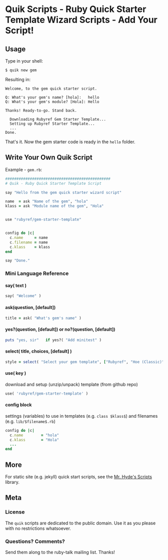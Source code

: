 # Quik Scripts - Ruby Quick Starter Template Wizard Scripts - Add Your Script!


## Usage

Type in your shell:

```
$ quik new gem
```

Resulting in:

```
Welcome, to the gem quick starter script.

Q: What's your gem's name? [hola]:   hello
Q: What's your gem's module? [Hola]: Hello

Thanks! Ready-to-go. Stand back.

  Downloading Rubyref Gem Starter Template...
  Setting up Rubyref Starter Template...
  ...
Done.
```

That's it. Now the gem starter code is ready in the `hello`
folder.


## Write Your Own Quik Script


Example - `gem.rb`:

```ruby
###############################################
# Quik - Ruby Quick Starter Template Script

say "Hello from the gem quick starter wizard script"

name  = ask "Name of the gem", "hola"
klass = ask "Module name of the gem", "Hola"


use "rubyref/gem-starter-template"


config do |c|
  c.name     = name
  c.filename = name
  c.klass    = klass
end  

say "Done."
```



### Mini Language Reference


#### say( text )

```ruby
say( "Welcome" )
```

#### ask(question, [default])

```ruby
title = ask( "What's gem's name" )
```

#### yes?(question, [default]) or no?(question, [default])

```ruby
puts "yes, sir"   if yes?( "Add minitest" )
```

#### select( title, choices, [default] )

```ruby
style = select( "Select your gem template", ["Rubyref", "Hoe (Classic)", "Bundler"] )
```

#### use( key )

download and setup (unzip/unpack) template (from github repo)

```ruby
use( 'rubyref/gem-starter-template' )
```


#### config block

settings (variables) to use in templates (e.g. `class $klass$`)
and filenames (e.g. `lib/$filename$.rb`)

```ruby
config do |c|
  c.name        = "hola"
  c.klass       = "Hola"
  ...
end
```


## More

For static site (e.g. jekyll) quick start scripts, see the  [Mr. Hyde's Scripts](https://github.com/mrhydescripts/scripts) library.

## Meta

### License

The `quik` scripts are dedicated to the public domain.
Use it as you please with no restrictions whatsoever.

### Questions? Comments?

Send them along to the ruby-talk mailing list.
Thanks!
